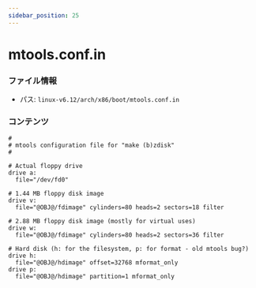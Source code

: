 ```yaml
---
sidebar_position: 25
---
```

# mtools.conf.in

### ファイル情報

- パス: `linux-v6.12/arch/x86/boot/mtools.conf.in`

### コンテンツ

```in
#
# mtools configuration file for "make (b)zdisk"
#

# Actual floppy drive
drive a:
  file="/dev/fd0"

# 1.44 MB floppy disk image
drive v:
  file="@OBJ@/fdimage" cylinders=80 heads=2 sectors=18 filter

# 2.88 MB floppy disk image (mostly for virtual uses)
drive w:
  file="@OBJ@/fdimage" cylinders=80 heads=2 sectors=36 filter

# Hard disk (h: for the filesystem, p: for format - old mtools bug?)
drive h:
  file="@OBJ@/hdimage" offset=32768 mformat_only
drive p:
  file="@OBJ@/hdimage" partition=1 mformat_only

```
